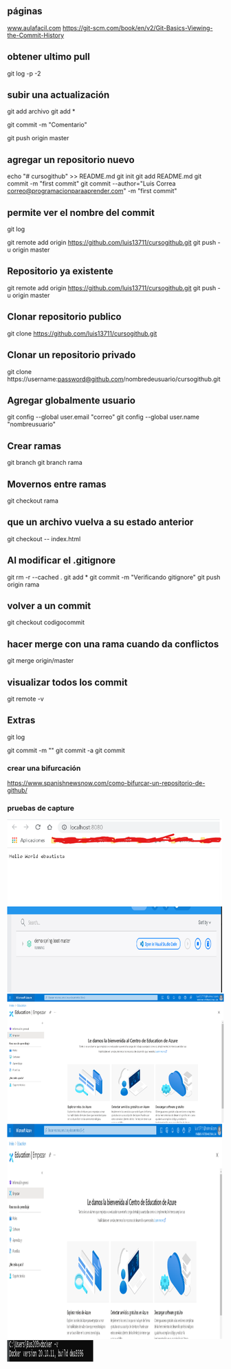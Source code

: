 ## páginas
www.aulafacil.com
https://git-scm.com/book/en/v2/Git-Basics-Viewing-the-Commit-History


## obtener ultimo pull
git log -p -2

## subir una actualización

git add archivo 
git add *

git commit -m "Comentario"

git push origin master


## agregar un repositorio nuevo
echo "# cursogithub" >> README.md
git init
git add README.md
git commit -m "first commit"
git commit --author="Luis Correa <correo@programacionparaaprender.com>" -m "first commit" 

## permite ver el nombre del commit
git log

git remote add origin https://github.com/luis13711/cursogithub.git
git push -u origin master

## Repositorio ya existente

git remote add origin https://github.com/luis13711/cursogithub.git
git push -u origin master

## Clonar repositorio publico

git clone https://github.com/luis13711/cursogithub.git

## Clonar un repositorio privado 

git clone https://username:password@github.com/nombredeusuario/cursogithub.git

## Agregar globalmente usuario

git config --global user.email "correo"
git config --global user.name "nombreusuario"

## Crear ramas

git branch
git branch rama


## Movernos entre ramas

git checkout rama

## que un archivo vuelva a su estado anterior
git checkout -- index.html


## Al modificar el .gitignore

git rm -r --cached .
git add *
git commit -m "Verificando gitignore"
git push origin rama

## volver a un commit
git checkout codigocommit


## hacer merge con una rama cuando da conflictos
git merge origin/master


## visualizar todos los commit
git remote -v

## Extras
git log

git commit -m "" 
git commit -a
git commit 




### crear una bifurcación
https://www.spanishnewsnow.com/como-bifurcar-un-repositorio-de-github/


### pruebas de capture

<img src="img/docker3.png" alt="Size Limit logo by Anton Lovchikov" width="500" height="200">

<img src="img/docker2.png" alt="Size Limit logo by Anton Lovchikov" width="500" height="200">

<img src="img/azure2.png" alt="Size Limit logo by Anton Lovchikov" width="600" height="300">
<img src="img/azure.png" alt="Size Limit logo by Anton Lovchikov" width="500" height="500">
<img src="img/docker.png" alt="Size Limit logo by Anton Lovchikov" width="200" height="50">


